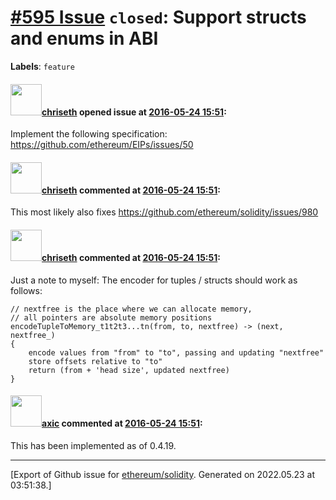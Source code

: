 # [\#595 Issue](https://github.com/ethereum/solidity/issues/595) `closed`: Support structs and enums in ABI
**Labels**: `feature`


#### <img src="https://avatars.githubusercontent.com/u/9073706?v=4" width="50">[chriseth](https://github.com/chriseth) opened issue at [2016-05-24 15:51](https://github.com/ethereum/solidity/issues/595):

Implement the following specification: https://github.com/ethereum/EIPs/issues/50


#### <img src="https://avatars.githubusercontent.com/u/9073706?v=4" width="50">[chriseth](https://github.com/chriseth) commented at [2016-05-24 15:51](https://github.com/ethereum/solidity/issues/595#issuecomment-244161830):

This most likely also fixes https://github.com/ethereum/solidity/issues/980

#### <img src="https://avatars.githubusercontent.com/u/9073706?v=4" width="50">[chriseth](https://github.com/chriseth) commented at [2016-05-24 15:51](https://github.com/ethereum/solidity/issues/595#issuecomment-274778529):

Just a note to myself: The encoder for tuples / structs should work as follows:
```
// nextfree is the place where we can allocate memory,
// all pointers are absolute memory positions
encodeTupleToMemory_t1t2t3...tn(from, to, nextfree) -> (next, nextfree_)
{
    encode values from "from" to "to", passing and updating "nextfree"
    store offsets relative to "to"
    return (from + 'head size', updated nextfree)
}
```

#### <img src="https://avatars.githubusercontent.com/u/20340?v=4" width="50">[axic](https://github.com/axic) commented at [2016-05-24 15:51](https://github.com/ethereum/solidity/issues/595#issuecomment-348644555):

This has been implemented as of 0.4.19.


-------------------------------------------------------------------------------



[Export of Github issue for [ethereum/solidity](https://github.com/ethereum/solidity). Generated on 2022.05.23 at 03:51:38.]
